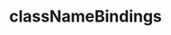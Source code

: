 ---
title: classNameBindings
template: topic.jade
tag: [ classNames, class ]
description: array of View's property names used to calculate View's DOM element's class attribute
---
